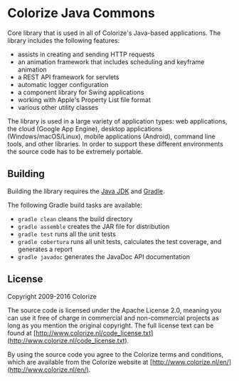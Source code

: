 Colorize Java Commons
=====================

Core library that is used in all of Colorize's Java-based applications. The library includes
the following features:

- assists in creating and sending HTTP requests
- an animation framework that includes scheduling and keyframe animation
- a REST API framework for servlets
- automatic logger configuration
- a component library for Swing applications
- working with Apple's Property List file format
- various other utility classes

The library is used in a large variety of application types: web applications, the cloud (Google
App Engine), desktop applications (Windows/macOS/Linux), mobile applications (Android), command
line tools, and other libraries. In order to support these different environments the source code 
has to be extremely portable. 

Building
--------

Building the library requires the [Java JDK](http://java.oracle.com) and
[Gradle](http://gradle.org). 

The following Gradle build tasks are available:

- `gradle clean` cleans the build directory
- `gradle assemble` creates the JAR file for distribution
- `gradle test` runs all the unit tests
- `gradle cobertura` runs all unit tests, calculates the test coverage, and generates a report
- `gradle javadoc` generates the JavaDoc API documentation

License
-------

Copyright 2009-2016 Colorize

The source code is licensed under the Apache License 2.0, meaning you can use it free of charge 
in commercial and non-commercial projects as long as you mention the original copyright.
The full license text can be found at 
[http://www.colorize.nl/code_license.txt](http://www.colorize.nl/code_license.txt).

By using the source code you agree to the Colorize terms and conditions, which are available 
from the Colorize website at [http://www.colorize.nl/en/](http://www.colorize.nl/en/).
